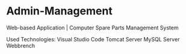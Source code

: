 # Admin-Management
Web-based Application | Computer Spare Parts Management System 

Used Technologies:
Visual Studio Code
Tomcat Server
MySQL Server Webbrench
